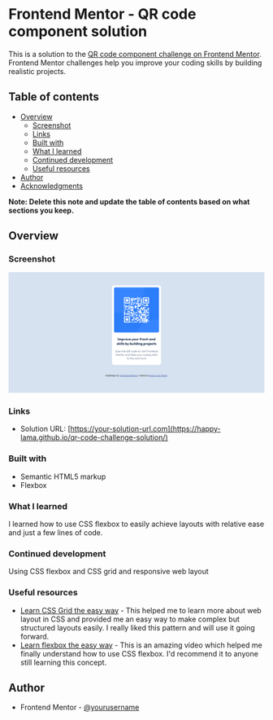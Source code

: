 # Frontend Mentor - QR code component solution

This is a solution to the [QR code component challenge on Frontend Mentor](https://www.frontendmentor.io/challenges/qr-code-component-iux_sIO_H). Frontend Mentor challenges help you improve your coding skills by building realistic projects. 

## Table of contents

- [Overview](#overview)
  - [Screenshot](#screenshot)
  - [Links](#links)
  - [Built with](#built-with)
  - [What I learned](#what-i-learned)
  - [Continued development](#continued-development)
  - [Useful resources](#useful-resources)
- [Author](#author)
- [Acknowledgments](#acknowledgments)

**Note: Delete this note and update the table of contents based on what sections you keep.**

## Overview

### Screenshot

![![Screenshot of the completed design](screenshot.jpg)](./screenshot.jpg)



### Links

- Solution URL: [https://your-solution-url.com](https://happy-lama.github.io/qr-code-challenge-solution/)


### Built with

- Semantic HTML5 markup
- Flexbox


### What I learned

I learned how to use CSS flexbox to easily achieve layouts with relative ease and just a few lines of code. 


### Continued development

Using CSS flexbox and CSS grid and responsive web layout 

### Useful resources

- [Learn CSS Grid the easy way](https://www.youtube.com/watch?v=rg7Fvvl3taU) - This helped me to learn more about web layout in CSS and provided me an easy way to make complex but structured layouts easily. I really liked this pattern and will use it going forward.
- [Learn flexbox the easy way](hhttps://www.youtube.com/watch?v=u044iM9xsWU) - This is an amazing video which helped me finally understand how to use CSS flexbox. I'd recommend it to anyone still learning this concept.


## Author


- Frontend Mentor - [@yourusername](https://www.frontendmentor.io/profile/yourusername)





